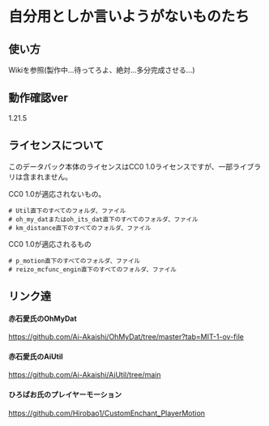 # 自分用としか言いようがないものたち

## 使い方
Wikiを参照(製作中...待ってろよ、絶対...多分完成させる...)

## 動作確認ver
1.21.5

## ライセンスについて
このデータパック本体のライセンスはCC0 1.0ライセンスですが、一部ライブラリは含まれません。

CC0 1.0が適応されないもの。

    # Util直下のすべてのフォルダ、ファイル
    # oh_my_datまたはoh_its_dat直下のすべてのフォルダ、ファイル
    # km_distance直下のすべてのフォルダ、ファイル

CC0 1.0が適応されるもの

    # p_motion直下のすべてのフォルダ、ファイル
    # reizo_mcfunc_engin直下のすべてのフォルダ、ファイル

## リンク達

#### 赤石愛氏のOhMyDat
https://github.com/Ai-Akaishi/OhMyDat/tree/master?tab=MIT-1-ov-file

#### 赤石愛氏のAiUtil
https://github.com/Ai-Akaishi/AiUtil/tree/main

#### ひろばお氏のプレイヤーモーション
https://github.com/Hirobao1/CustomEnchant_PlayerMotion